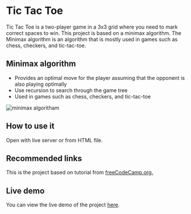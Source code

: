 # Tic Tac Toe

Tic Tac Toe is a two-player game in a 3x3 grid where you need to mark correct spaces to win. This project is based on a minimax algorithm. The Minimax algorithm is an algorithm that is mostly used in games such as chess, checkers, and tic-tac-toe. 

## Minimax algorithm

- Provides an optimal move for the player assuming that the opponent is also playing optimally
- Use recursion to search through the game tree
- Used in games such as chess, checkers, and tic-tac-toe

![minimax algoritham](https://images.squarespace-cdn.com/content/v1/5a0c6978bff2001ef7581170/1513544527261-CVQ3OI3MOGELOB1S771Z/a-move-tree-from-the-perspective-of-the-other-player-o.png?format=1000w)

## How to use it

Open with live server or from HTML file. 

## Recommended links

This is the project based on tutorial from [freeCodeCamp.org.](https://www.youtube.com/watch?v=P2TcQ3h0ipQ&t=1969s)

## Live demo

You can view the live demo of the project [here](https://unique-khapse-e31a4a.netlify.app/).
